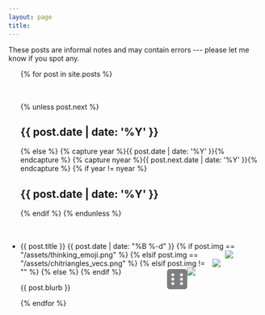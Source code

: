 ```yaml
---
layout: page
title: 
---
```

These posts are informal notes and may contain errors --- please let me know if you spot any.

<ul class="posts">
  {% for post in site.posts %}
    <div style="margin-top:10%;">
    {% unless post.next %}
      <h2>{{ post.date | date: '%Y' }}</h2>
    {% else %}
      {% capture year %}{{ post.date | date: '%Y' }}{% endcapture %}
      {% capture nyear %}{{ post.next.date | date: '%Y' }}{% endcapture %}
      {% if year != nyear %}
        <h2>{{ post.date | date: '%Y' }}</h2>
      {% endif %}
    {% endunless %}
  </div>
    <li itemscope>
      <div style="margin-top:10%;">
        <a href="{{ site.github.url }}{{ post.url }}" style="text-decoration:none;">{{ post.title }}</a>
        <span class="post-date"> {{ post.date | date: "%B %-d" }}</span>
        {% if post.img == "/assets/thinking_emoji.png" %}
          <img src="{{ post.img }}" align="right" width="75">
        {% elsif post.img == "/assets/chitriangles_vecs.png" %}
          <img src="{{ post.img }}" align="right" width="100">
        {% elsif post.img != "" %}
          <img src="{{ post.img }}" align="right" width="150">
        {% else %}
          <img src="/assets/dice-six-solid.svg" align="right" width="40" style="opacity: 0.5;">
        {% endif %}
        <p class="post-date">{{ post.blurb }}</p>
      </div>
    </li>
  {% endfor %}
</ul>
